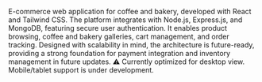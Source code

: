 E-commerce web application for coffee and bakery, developed with React and Tailwind CSS. The platform integrates with Node.js, Express.js, and MongoDB, featuring secure user authentication. It enables product browsing, coffee and bakery galleries, cart management, and order tracking. Designed with scalability in mind, the architecture is future-ready, providing a strong foundation for payment integration and inventory management in future updates.
⚠️ Currently optimized for desktop view. Mobile/tablet support is under development.
